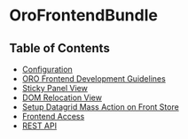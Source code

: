OroFrontendBundle
===========

## Table of Contents

- [Configuration](./Resources/doc/configuration.md)
- [ORO Frontend Development Guidelines](./Resources/doc/frontendGuidelines.md)
- [Sticky Panel View](./Resources/doc/components/sticky-panel-view.md)
- [DOM Relocation View](./Resources/doc/components/dom-relocation-view.md)
- [Setup Datagrid Mass Action on Front Store](./Resources/doc/mass-action-grid-setup.md)
- [Frontend Access](./Resources/doc/frontend-access.md)
- [REST API](./Resources/doc/frontend-api.md)
